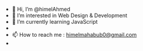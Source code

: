 - 👋 Hi, I’m @himelAhmed
- 👀 I’m interested in Web Design & Development
- 🌱 I’m currently learning JavaScript
-
- 📫 How to reach me : himelmahabub0@gmail.com
- 


